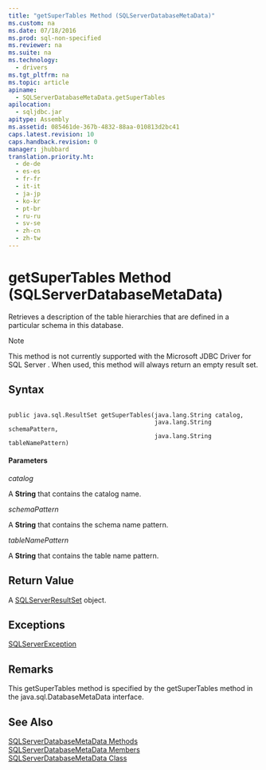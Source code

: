 ```yaml
---
title: "getSuperTables Method (SQLServerDatabaseMetaData)"
ms.custom: na
ms.date: 07/18/2016
ms.prod: sql-non-specified
ms.reviewer: na
ms.suite: na
ms.technology: 
  - drivers
ms.tgt_pltfrm: na
ms.topic: article
apiname: 
  - SQLServerDatabaseMetaData.getSuperTables
apilocation: 
  - sqljdbc.jar
apitype: Assembly
ms.assetid: 085461de-367b-4832-88aa-010813d2bc41
caps.latest.revision: 10
caps.handback.revision: 0
manager: jhubbard
translation.priority.ht: 
  - de-de
  - es-es
  - fr-fr
  - it-it
  - ja-jp
  - ko-kr
  - pt-br
  - ru-ru
  - sv-se
  - zh-cn
  - zh-tw
---
```

# getSuperTables Method (SQLServerDatabaseMetaData)
  Retrieves a description of the table hierarchies that are defined in a particular schema in this database.  
  
> [!NOTE]  
>  This method is not currently supported with the  Microsoft JDBC Driver for SQL Server . When used, this method will always return an empty result set.  
  
## Syntax  
  
```  
  
public java.sql.ResultSet getSuperTables(java.lang.String catalog,  
                                         java.lang.String schemaPattern,  
                                         java.lang.String tableNamePattern)  
```  
  
#### Parameters  
 *catalog*  
  
 A **String** that contains the catalog name.  
  
 *schemaPattern*  
  
 A **String** that contains the schema name pattern.  
  
 *tableNamePattern*  
  
 A **String** that contains the table name pattern.  
  
## Return Value  
 A [SQLServerResultSet](../content/SQLServerResultSet-Class.md) object.  
  
## Exceptions  
 [SQLServerException](../content/SQLServerException-Class.md)  
  
## Remarks  
 This getSuperTables method is specified by the getSuperTables method in the java.sql.DatabaseMetaData interface.  
  
## See Also  
 [SQLServerDatabaseMetaData Methods](../content/SQLServerDatabaseMetaData-Methods.md)   
 [SQLServerDatabaseMetaData Members](../content/SQLServerDatabaseMetaData-Members.md)   
 [SQLServerDatabaseMetaData Class](../content/SQLServerDatabaseMetaData-Class.md)  
  
  